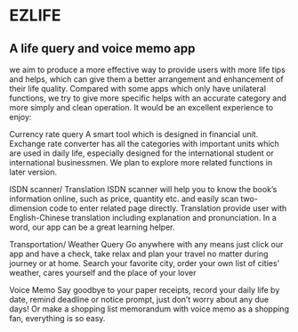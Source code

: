 # EZLIFE

## A life query and voice memo app 

we aim to produce a more effective way to provide users with more life tips and helps, which can give them a better arrangement and enhancement of their life quality. Compared with some apps which only have unilateral functions, we try to give more specific helps with an accurate category and more simply and clean operation. It would be an excellent experience to enjoy:

Currency rate query
A smart tool which is designed in financial unit. Exchange rate converter has all the categories with important units which are used in daily life, especially designed for the international student or international businessmen. We plan to explore more related functions in later version.

ISDN scanner/ Translation
ISDN scanner will help you to know the book’s information online, such as price, quantity etc. and easily scan two-dimension code to enter related page directly. Translation provide user with English-Chinese translation including explanation and pronunciation. In a word, our app can be a great learning helper.

Transportation/ Weather Query 
Go anywhere with any means just click our app and have a check, take relax and plan your travel no matter during journey or at home. Search your favorite city, order your own list of cities’ weather, cares yourself and the place of your lover

Voice Memo
Say goodbye to your paper receipts, record your daily life by date, remind deadline or notice prompt, just don’t worry about any due days! Or make a shopping list memorandum with voice memo as a shopping fan, everything is so easy.
